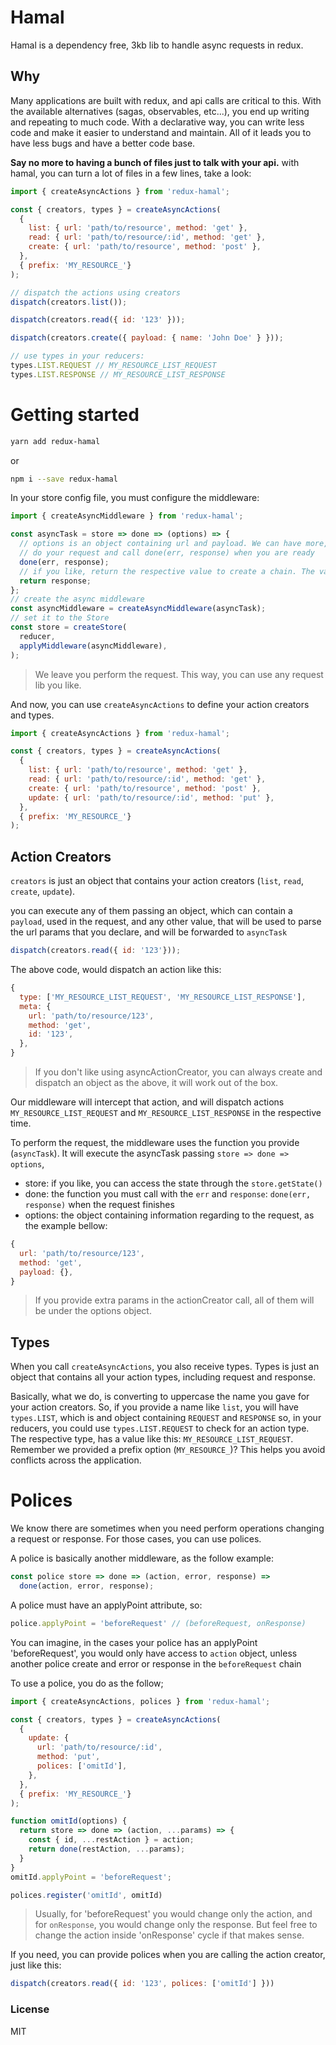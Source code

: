 # Hamal
Hamal is a dependency free, 3kb lib to handle async requests in redux.

## Why
Many applications are built with redux, and api calls are critical to this. With the available alternatives (sagas, observables, etc...), you end up writing and repeating to much code.
With a declarative way, you can write less code and make it easier to understand and maintain. All of it leads you to have less bugs and have a better code base.

**Say no more to having a bunch of files just to talk with your api.**
with hamal, you can turn a lot of files in a few lines, take a look:

```js
import { createAsyncActions } from 'redux-hamal';

const { creators, types } = createAsyncActions(
  {
    list: { url: 'path/to/resource', method: 'get' },
    read: { url: 'path/to/resource/:id', method: 'get' },
    create: { url: 'path/to/resource', method: 'post' },
  },
  { prefix: 'MY_RESOURCE_'}
);

// dispatch the actions using creators
dispatch(creators.list());

dispatch(creators.read({ id: '123' }));

dispatch(creators.create({ payload: { name: 'John Doe' } }));

// use types in your reducers:
types.LIST.REQUEST // MY_RESOURCE_LIST_REQUEST
types.LIST.RESPONSE // MY_RESOURCE_LIST_RESPONSE

```

# Getting started
```bash
yarn add redux-hamal
```
or
```bash
npm i --save redux-hamal
```

In your store config file, you must configure the middleware:

```js
import { createAsyncMiddleware } from 'redux-hamal';

const asyncTask = store => done => (options) => {
  // options is an object containing url and payload. We can have more, we will see it further.
  // do your request and call done(err, response) when you are ready
  done(err, response);
  // if you like, return the respective value to create a chain. The value you return here, will be passed to whom dispatch the action
  return response;
};
// create the async middleware
const asyncMiddleware = createAsyncMiddleware(asyncTask);
// set it to the Store
const store = createStore(
  reducer,
  applyMiddleware(asyncMiddleware),
);
```

> We leave you perform the request. This way, you can use any request lib you like.

And now, you can use `createAsyncActions` to define your action creators and types.

```js
import { createAsyncActions } from 'redux-hamal';

const { creators, types } = createAsyncActions(
  {
    list: { url: 'path/to/resource', method: 'get' },
    read: { url: 'path/to/resource/:id', method: 'get' },
    create: { url: 'path/to/resource', method: 'post' },
    update: { url: 'path/to/resource/:id', method: 'put' },
  },
  { prefix: 'MY_RESOURCE_'}
);
```

## Action Creators
`creators` is just an object that contains your action creators (`list`, `read`, `create`, `update`).

you can execute any of them passing an object, which can contain a `payload`, used in the request, and any other value, that will be used to parse the url params that you declare, and will be forwarded to `asyncTask`

```js
dispatch(creators.read({ id: '123'}));
```

The above code, would dispatch an action like this:
```js
{
  type: ['MY_RESOURCE_LIST_REQUEST', 'MY_RESOURCE_LIST_RESPONSE'],
  meta: {
    url: 'path/to/resource/123',
    method: 'get',
    id: '123',
  },
}
```

> If you don't like using asyncActionCreator, you can always create and dispatch an object as the above, it will work out of the box.

Our middleware will intercept that action, and will dispatch actions
`MY_RESOURCE_LIST_REQUEST` and `MY_RESOURCE_LIST_RESPONSE` in the respective time.

To perform the request, the middleware uses the function you provide (`asyncTask`). It will execute the asyncTask passing `store => done => options`,
  - store: if you like, you can access the state through the `store.getState()`
  - done: the function you must call with the `err` and `response`:  `done(err, response)` when the request finishes
  - options: the object containing information regarding to the request, as the example bellow:

```js
{
  url: 'path/to/resource/123',
  method: 'get',
  payload: {},
}
```

> If you provide extra params in the actionCreator call, all of them will be under the options object.

## Types
When you call `createAsyncActions`, you also receive types. Types is just an object that contains all your action types, including request and response.

Basically, what we do, is converting to uppercase the name you gave for your action creators. So, if you provide a name like `list`, you will have
`types.LIST`, which is and object containing `REQUEST` and `RESPONSE`
so, in your reducers, you could use `types.LIST.REQUEST` to check for an action type. The respective type, has a value like this:
`MY_RESOURCE_LIST_REQUEST`. Remember we provided a prefix option (`MY_RESOURCE_`)? This helps you avoid conflicts across the application.

# Polices
We know there are sometimes when you need perform operations changing a request or response. For those cases, you can use polices.

A police is basically another middleware, as the follow example:

```js
const police store => done => (action, error, response) =>
  done(action, error, response);
```

A police must have an applyPoint attribute, so:

```js
police.applyPoint = 'beforeRequest' // (beforeRequest, onResponse)
```

You can imagine, in the cases your police has an applyPoint 'beforeRequest', you would only have access to  `action` object, unless another police create and error or response in the `beforeRequest` chain

To use a police, you do as the follow;

```js
import { createAsyncActions, polices } from 'redux-hamal';

const { creators, types } = createAsyncActions(
  {
    update: {
      url: 'path/to/resource/:id',
      method: 'put',
      polices: ['omitId'],
    },
  },
  { prefix: 'MY_RESOURCE_'}
);

function omitId(options) {
  return store => done => (action, ...params) => {
    const { id, ...restAction } = action;
    return done(restAction, ...params);
  }
}
omitId.applyPoint = 'beforeRequest';

polices.register('omitId', omitId)

```

> Usually, for 'beforeRequest' you would change only the action, and for `onResponse`, you would change only the response. But feel free to change the action inside 'onResponse' cycle if that makes sense.

If you need, you can provide polices when you are calling the action creator, just like this:

```js
dispatch(creators.read({ id: '123', polices: ['omitId'] }))
```



### License
MIT

